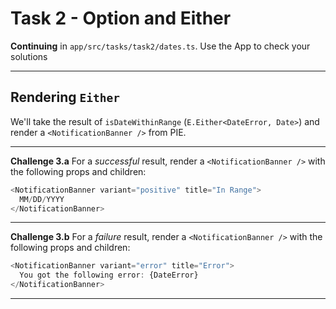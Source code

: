 # Task 2 - Option and Either

**Continuing** in `app/src/tasks/task2/dates.ts`.
Use the App to check your solutions

---

## Rendering `Either`

We'll take the result of `isDateWithinRange` (`E.Either<DateError, Date>`) and render a `<NotificationBanner />` from PIE.

---


**Challenge 3.a** 
For a _successful_ result, render a `<NotificationBanner />` with the following props and children:
```typescript
<NotificationBanner variant="positive" title="In Range">
  MM/DD/YYYY
</NotificationBanner>
```

---

**Challenge 3.b** 
For a _failure_ result, render a `<NotificationBanner />` with the following props and children:

```typescript
<NotificationBanner variant="error" title="Error">
  You got the following error: {DateError}
</NotificationBanner>
```

---